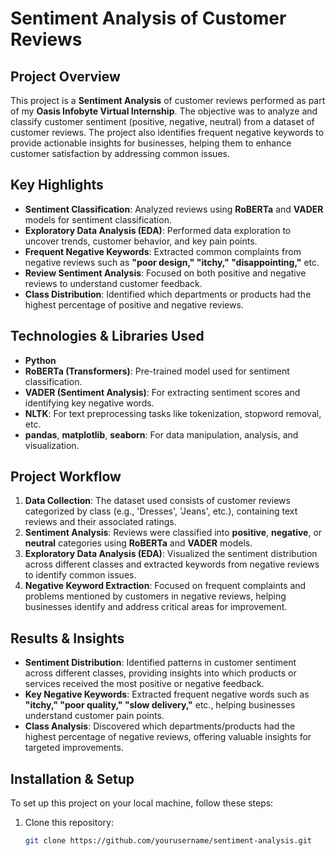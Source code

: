 # Sentiment Analysis of Customer Reviews

## Project Overview

This project is a **Sentiment Analysis** of customer reviews performed as part of my **Oasis Infobyte Virtual Internship**. The objective was to analyze and classify customer sentiment (positive, negative, neutral) from a dataset of customer reviews. The project also identifies frequent negative keywords to provide actionable insights for businesses, helping them to enhance customer satisfaction by addressing common issues.

## Key Highlights
- **Sentiment Classification**: Analyzed reviews using **RoBERTa** and **VADER** models for sentiment classification.
- **Exploratory Data Analysis (EDA)**: Performed data exploration to uncover trends, customer behavior, and key pain points.
- **Frequent Negative Keywords**: Extracted common complaints from negative reviews such as **"poor design," "itchy," "disappointing,"** etc.
- **Review Sentiment Analysis**: Focused on both positive and negative reviews to understand customer feedback.
- **Class Distribution**: Identified which departments or products had the highest percentage of positive and negative reviews.

## Technologies & Libraries Used
- **Python**  
- **RoBERTa (Transformers)**: Pre-trained model used for sentiment classification.
- **VADER (Sentiment Analysis)**: For extracting sentiment scores and identifying key negative words.
- **NLTK**: For text preprocessing tasks like tokenization, stopword removal, etc.
- **pandas**, **matplotlib**, **seaborn**: For data manipulation, analysis, and visualization.

## Project Workflow
1. **Data Collection**: The dataset used consists of customer reviews categorized by class (e.g., 'Dresses', 'Jeans', etc.), containing text reviews and their associated ratings.
2. **Sentiment Analysis**: Reviews were classified into **positive**, **negative**, or **neutral** categories using **RoBERTa** and **VADER** models.
3. **Exploratory Data Analysis (EDA)**: Visualized the sentiment distribution across different classes and extracted keywords from negative reviews to identify common issues.
4. **Negative Keyword Extraction**: Focused on frequent complaints and problems mentioned by customers in negative reviews, helping businesses identify and address critical areas for improvement.

## Results & Insights
- **Sentiment Distribution**: Identified patterns in customer sentiment across different classes, providing insights into which products or services received the most positive or negative feedback.
- **Key Negative Keywords**: Extracted frequent negative words such as **"itchy," "poor quality," "slow delivery,"** etc., helping businesses understand customer pain points.
- **Class Analysis**: Discovered which departments/products had the highest percentage of negative reviews, offering valuable insights for targeted improvements.

## Installation & Setup
To set up this project on your local machine, follow these steps:

1. Clone this repository:
   ```bash
   git clone https://github.com/yourusername/sentiment-analysis.git
